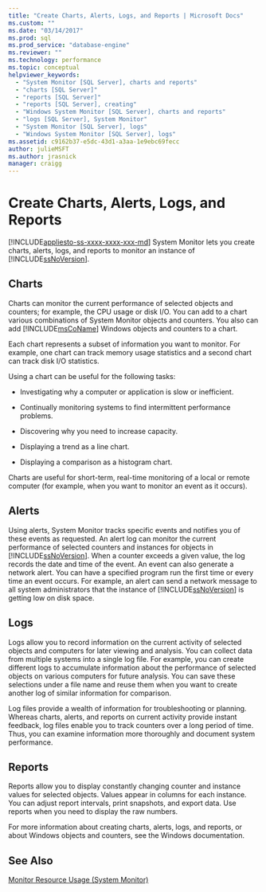 ```yaml
---
title: "Create Charts, Alerts, Logs, and Reports | Microsoft Docs"
ms.custom: ""
ms.date: "03/14/2017"
ms.prod: sql
ms.prod_service: "database-engine"
ms.reviewer: ""
ms.technology: performance
ms.topic: conceptual
helpviewer_keywords: 
  - "System Monitor [SQL Server], charts and reports"
  - "charts [SQL Server]"
  - "reports [SQL Server]"
  - "reports [SQL Server], creating"
  - "Windows System Monitor [SQL Server], charts and reports"
  - "logs [SQL Server], System Monitor"
  - "System Monitor [SQL Server], logs"
  - "Windows System Monitor [SQL Server], logs"
ms.assetid: c9162b37-e5dc-43d1-a3aa-1e9ebc69fecc
author: julieMSFT
ms.author: jrasnick
manager: craigg
---
```

# Create Charts, Alerts, Logs, and Reports
[!INCLUDE[appliesto-ss-xxxx-xxxx-xxx-md](../../includes/appliesto-ss-xxxx-xxxx-xxx-md.md)]
  System Monitor lets you create charts, alerts, logs, and reports to monitor an instance of [!INCLUDE[ssNoVersion](../../includes/ssnoversion-md.md)].  
  
## Charts  
 Charts can monitor the current performance of selected objects and counters; for example, the CPU usage or disk I/O. You can add to a chart various combinations of System Monitor objects and counters. You also can add [!INCLUDE[msCoName](../../includes/msconame-md.md)] Windows objects and counters to a chart.  
  
 Each chart represents a subset of information you want to monitor. For example, one chart can track memory usage statistics and a second chart can track disk I/O statistics.  
  
 Using a chart can be useful for the following tasks:  
  
-   Investigating why a computer or application is slow or inefficient.  
  
-   Continually monitoring systems to find intermittent performance problems.  
  
-   Discovering why you need to increase capacity.  
  
-   Displaying a trend as a line chart.  
  
-   Displaying a comparison as a histogram chart.  
  
 Charts are useful for short-term, real-time monitoring of a local or remote computer (for example, when you want to monitor an event as it occurs).  
  
## Alerts  
 Using alerts, System Monitor tracks specific events and notifies you of these events as requested. An alert log can monitor the current performance of selected counters and instances for objects in [!INCLUDE[ssNoVersion](../../includes/ssnoversion-md.md)]. When a counter exceeds a given value, the log records the date and time of the event. An event can also generate a network alert. You can have a specified program run the first time or every time an event occurs. For example, an alert can send a network message to all system administrators that the instance of [!INCLUDE[ssNoVersion](../../includes/ssnoversion-md.md)] is getting low on disk space.  
  
## Logs  
 Logs allow you to record information on the current activity of selected objects and computers for later viewing and analysis. You can collect data from multiple systems into a single log file. For example, you can create different logs to accumulate information about the performance of selected objects on various computers for future analysis. You can save these selections under a file name and reuse them when you want to create another log of similar information for comparison.  
  
 Log files provide a wealth of information for troubleshooting or planning. Whereas charts, alerts, and reports on current activity provide instant feedback, log files enable you to track counters over a long period of time. Thus, you can examine information more thoroughly and document system performance.  
  
## Reports  
 Reports allow you to display constantly changing counter and instance values for selected objects. Values appear in columns for each instance. You can adjust report intervals, print snapshots, and export data. Use reports when you need to display the raw numbers.  
  
 For more information about creating charts, alerts, logs, and reports, or about Windows objects and counters, see the Windows documentation.  
  
## See Also  
 [Monitor Resource Usage &#40;System Monitor&#41;](../../relational-databases/performance-monitor/monitor-resource-usage-system-monitor.md)  
  
  
